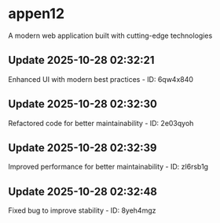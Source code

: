 # appen12
A modern web application built with cutting-edge technologies

## Update 2025-10-28 02:32:21
Enhanced UI with modern best practices - ID: 6qw4x840


## Update 2025-10-28 02:32:30
Refactored code for better maintainability - ID: 2e03qyoh


## Update 2025-10-28 02:32:39
Improved performance for better maintainability - ID: zl6rsb1g


## Update 2025-10-28 02:32:48
Fixed bug to improve stability - ID: 8yeh4mgz

